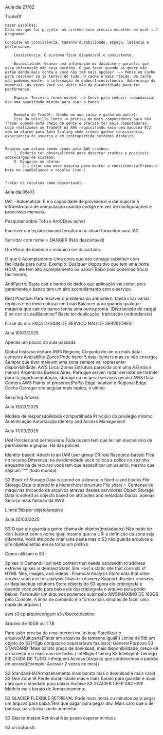 Aula dia 27/02

TradeOf

    Fazer Escolhas;
    Cada vez que for projetar um sistema voce precisa escolher em qual irá programar.
    
    Consiste em consistência, tamanho durabilidade, espaço, latência e performance.

        Consistência: O sistema ficar disponivel e consistente.

        Durabilidade: Gravar uma informação no database e garantir que essa informação não seja perdida. O que fazer quando as query não estão dando mais conta e você não tem mais opções? --> Pense em Cache para resolver se ja tentou de tudo. O cache é mais rápido. No cache não podemos manter a informação de dados(Incosistência, Sobrecarga da memoria). As vezes você vai abrir mão da durabildiade para ter performance.

        Espaço: Terceira forma normal --> Serve para reduzir redundancia. Usa uma quantidade minima para usar o banco.


        Exemplo de TradOf: (Ganho em uma coisa e ganho em outra):
        Site da univille lento -> precisa de mais computadores para não travar quando está cheio de gente e precisa ter mais computadores. Logo realizamos um TradeOf na AWS requisitando mais uma maquina EC2 com um alarme para Auto Scaling onde iremos ganhar consistencia, experiencia de usuario e em contrapartida perdemos dinheiro.


    Maquina que estava sendo usada pela AWS crashou:
        1. Poderia ter observalidade para detectar crashes e possiveis sobrecargas de sistema.
        2. Disparar um alarme
            2.1 Criar uma nova maquina para manter a consistencia(Primeiro bate no LoadBalancer e resolve isso.) 


    Tratar os recursos como descartavel.



Aula dia 06/03

IAC - Automatizar. E é a capacidade de provisionar e dar suporte à infraestrutura de computação usando código em vez de configurações e processos manuais.

Pesquisar sobre Tofu e ArdCD(eu acho)

Escrever um teplate usando terraform ou cloud formation para IAC

Servidor com nome = DANGER (Não descartavel)

Um Plano de dados é a máquina ser discartada.

O que é Acomplamento
Uma coisa que não consigo substituir com facilidade para outra. Exemplo: Qualquer dispositivo que tem uma porta HDMI, ele tem alto acomplamento ou baixo? Baixo pois podemos trocar facilmente,

AntiPatern: Basta cair o banco de dados que aplicação vai juntor, pois geralmente o banco tem um alto acomplamento com o serviço.

Best Practice: Para resolver o problema do antipatern, basta criar varias replicas e no meio colocar um Load Balancer para quando qualquer maquina que cair do banco tenha uma outra pronta. (Distribuição de carga) E se cair o LoadBalancer? Basta ter duplicação, triplicação (redundancia)

Frase do dia:
FAÇA DESIGN DE SERVIÇO NÃO DE SERVIDORES!


Aula 10/03/2025

Apenas um pouco da aula passada

Global Insfrascrutcture
AWS Regions;
Conjunto de um ou mais data-centeres
Availability Zones
Pode haver 5 data-centers mas eu não enxergo;
Sempre que tiver mais em uma zona sempre vai representar disponibilidade.
AWS Local Zones
Estrutura parecida com uma AZ(mas é menor) Argentinha Buenos Aires; Para que server: rodar servidor de fortnite para tu jogar(computação, storage ou no geral serviços gerais)
AWS Data Centers
AWS Points of presence(PoPs)
Edge location e Regional Edge Cache
Carregar site angular mais rapido, o ultimo.

Securing Access

Aula 13/03/2025

Modelo de responsabilidade compartilhada
Principio do privilegio minimo
Autenticação
Autorização
Identity and Access Management

Aula 17/03/2025

IAM Policies and permissions
Toda nuvem tem que ter um mecanismo de permissões e grupos. Há das polices:

Identity-based: Attach to an IAM user group OR role
Resource-based: Fica no recurso
Diferença: na de identidade você coloca a police no zezinho enquanto na de recurso você tem que especificar um usuario, mesmo que seja um "*" (todo mundo)

S3
Block of Storage
Data is stored on a device in fixed-sized blocks
File Storage
Data is stored in a hierarchical structure
File share = Centenas de maquinas trocando de arquivos atraves desses servidores
Object Storage
Data is sotred as objects based on attributes and metadata
Dados, apenas
Serviço mais famoso da AWS

Limite 5tb por objeto/arquivo

Aula 20/03/2025

S3 O que ele guarda a gente chama de objetos(metadados) Não pode ter dois bucket com o nome igual mesmo que na URI a definição da zona seja diferente. Você até pode criar uma pasta mas o S3 não guarda arquivos e sim objetos então ele se torna um prefixo.

Como utilizam o S3

Spikes in Demand
Host web content that needs bandwidth to address extreme spikes in demand
Static Site
Host a static site that consists of HTML files, images, and videos..
Financial Analysis
Store data that other service scan use for analysis
Disaster recovery
Support disaster recovery or data backup solutions
Store objects do S3 agora ele criptografa e quando voce pede para baixa ele descriptografa o arquivo para poder baixar. Para subir um arquivos podemos subir pelo AWS(MAXIMO DE 160GB pelo Console, A linha de comando é a forma mais simples de fazer uma copia de arquivo.)

aws s3 cp arquivoorigem s3://bucketdestino

Arquivo de 10GB ou 1 TB

Para subir precisa de uma internet muito boa;
Parelilizar o arquivo(Multiparts[Fatiar em arquivos de tamanho iguail]) Limite de 5tb um objeto do S3(>5gb obrigatorio separar(aws faz isso))
General Purpose
S3 STANDARD (Mais barato preço de download, mais disponibilidade, preço de armazenar é o mais caro de todos.)
Intelligent tiering
S3 Intelligent-Tiering() ElE CUIDA DE TUDO.
Infrequent Access
(Arquivo que conhecemos o padrão de acesso(Exemplo: Acessar 2 vezes no mes))

S3 Standard-IA(Armazenamento mais barato mas o download é mais caro)
S3 One Zone IA
Perde durabilidade mas é mais barato para guardar e mais caro que o standard para baixar
Archive
S3 GLACIER DEEP ARCHIVE
Modelo mais barato de Armazenamento

S3 GLACIER FLEXIBLE RETRIEVAL
Pode levar horas ou minutos para pegar um arquivo para baixa.Tem que pagar para pegar dnv. Mais caro que o de backup, para baixar pode aumentar

S3 Glacier instant Retrieval
Não posso esperar mintuos

S3 on outposts